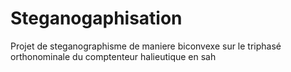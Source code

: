 # Steganogaphisation
Projet de steganographisme de maniere biconvexe sur le triphasé orthonominale du comptenteur halieutique en sah
